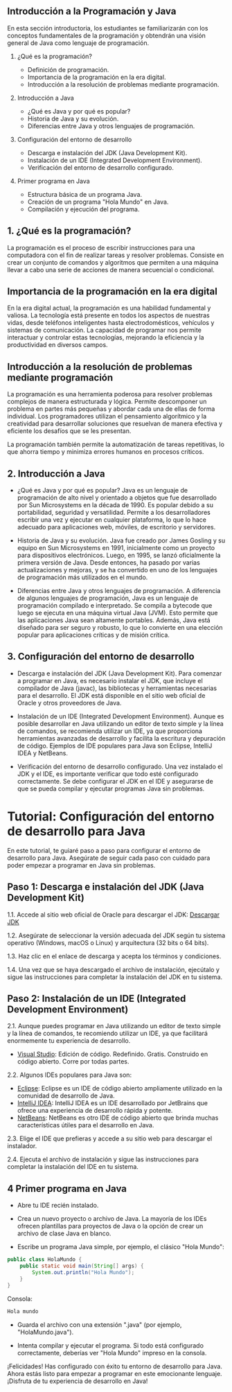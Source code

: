 ## Introducción a la Programación y Java

En esta sección introductoria, los estudiantes se familiarizarán con los conceptos fundamentales de la programación y obtendrán una visión general de Java como lenguaje de programación.

1. ¿Qué es la programación?
   - Definición de programación.
   - Importancia de la programación en la era digital.
   - Introducción a la resolución de problemas mediante programación.

2. Introducción a Java
   - ¿Qué es Java y por qué es popular?
   - Historia de Java y su evolución.
   - Diferencias entre Java y otros lenguajes de programación.

3. Configuración del entorno de desarrollo
   - Descarga e instalación del JDK (Java Development Kit).
   - Instalación de un IDE (Integrated Development Environment).
   - Verificación del entorno de desarrollo configurado.

4. Primer programa en Java
   - Estructura básica de un programa Java.
   - Creación de un programa "Hola Mundo" en Java.
   - Compilación y ejecución del programa.

## 1. ¿Qué es la programación?

La programación es el proceso de escribir instrucciones para una computadora con el fin de realizar tareas y resolver problemas. Consiste en crear un conjunto de comandos y algoritmos que permiten a una máquina llevar a cabo una serie de acciones de manera secuencial o condicional.

## Importancia de la programación en la era digital

En la era digital actual, la programación es una habilidad fundamental y valiosa. La tecnología está presente en todos los aspectos de nuestras vidas, desde teléfonos inteligentes hasta electrodomésticos, vehículos y sistemas de comunicación. La capacidad de programar nos permite interactuar y controlar estas tecnologías, mejorando la eficiencia y la productividad en diversos campos.

## Introducción a la resolución de problemas mediante programación

La programación es una herramienta poderosa para resolver problemas complejos de manera estructurada y lógica. Permite descomponer un problema en partes más pequeñas y abordar cada una de ellas de forma individual. Los programadores utilizan el pensamiento algorítmico y la creatividad para desarrollar soluciones que resuelvan de manera efectiva y eficiente los desafíos que se les presentan.

La programación también permite la automatización de tareas repetitivas, lo que ahorra tiempo y minimiza errores humanos en procesos críticos.

## 2. Introducción a Java

- ¿Qué es Java y por qué es popular?
  Java es un lenguaje de programación de alto nivel y orientado a objetos que fue desarrollado por Sun Microsystems en la década de 1990. Es popular debido a su portabilidad, seguridad y versatilidad. Permite a los desarrolladores escribir una vez y ejecutar en cualquier plataforma, lo que lo hace adecuado para aplicaciones web, móviles, de escritorio y servidores.

- Historia de Java y su evolución.
  Java fue creado por James Gosling y su equipo en Sun Microsystems en 1991, inicialmente como un proyecto para dispositivos electrónicos. Luego, en 1995, se lanzó oficialmente la primera versión de Java. Desde entonces, ha pasado por varias actualizaciones y mejoras, y se ha convertido en uno de los lenguajes de programación más utilizados en el mundo.

- Diferencias entre Java y otros lenguajes de programación.
  A diferencia de algunos lenguajes de programación, Java es un lenguaje de programación compilado e interpretado. Se compila a bytecode que luego se ejecuta en una máquina virtual Java (JVM). Esto permite que las aplicaciones Java sean altamente portables. Además, Java está diseñado para ser seguro y robusto, lo que lo convierte en una elección popular para aplicaciones críticas y de misión crítica.

## 3. Configuración del entorno de desarrollo

- Descarga e instalación del JDK (Java Development Kit).
  Para comenzar a programar en Java, es necesario instalar el JDK, que incluye el compilador de Java (javac), las bibliotecas y herramientas necesarias para el desarrollo. El JDK está disponible en el sitio web oficial de Oracle y otros proveedores de Java.

- Instalación de un IDE (Integrated Development Environment).
  Aunque es posible desarrollar en Java utilizando un editor de texto simple y la línea de comandos, se recomienda utilizar un IDE, ya que proporciona herramientas avanzadas de desarrollo y facilita la escritura y depuración de código. Ejemplos de IDE populares para Java son Eclipse, IntelliJ IDEA y NetBeans.

- Verificación del entorno de desarrollo configurado.
  Una vez instalado el JDK y el IDE, es importante verificar que todo esté configurado correctamente. Se debe configurar el JDK en el IDE y asegurarse de que se pueda compilar y ejecutar programas Java sin problemas.

# Tutorial: Configuración del entorno de desarrollo para Java

En este tutorial, te guiaré paso a paso para configurar el entorno de desarrollo para Java. Asegúrate de seguir cada paso con cuidado para poder empezar a programar en Java sin problemas.

## Paso 1: Descarga e instalación del JDK (Java Development Kit)

1.1. Accede al sitio web oficial de Oracle para descargar el JDK: [Descargar JDK](https://www.oracle.com/java/technologies/javase-jdk16-downloads.html)

1.2. Asegúrate de seleccionar la versión adecuada del JDK según tu sistema operativo (Windows, macOS o Linux) y arquitectura (32 bits o 64 bits).

1.3. Haz clic en el enlace de descarga y acepta los términos y condiciones.

1.4. Una vez que se haya descargado el archivo de instalación, ejecútalo y sigue las instrucciones para completar la instalación del JDK en tu sistema.

## Paso 2: Instalación de un IDE (Integrated Development Environment)

2.1. Aunque puedes programar en Java utilizando un editor de texto simple y la línea de comandos, te recomiendo utilizar un IDE, ya que facilitará enormemente tu experiencia de desarrollo.
   - [Visual Studio](https://code.visualstudio.com/): Edición de código. Redefinido. Gratis. Construido en código abierto. Corre por todas partes.

2.2. Algunos IDEs populares para Java son:
   - [Eclipse](https://www.eclipse.org/downloads/): Eclipse es un IDE de código abierto ampliamente utilizado en la comunidad de desarrollo de Java.
   - [IntelliJ IDEA](https://www.jetbrains.com/idea/): IntelliJ IDEA es un IDE desarrollado por JetBrains que ofrece una experiencia de desarrollo rápida y potente.
   - [NetBeans](https://netbeans.apache.org/): NetBeans es otro IDE de código abierto que brinda muchas características útiles para el desarrollo en Java.

2.3. Elige el IDE que prefieras y accede a su sitio web para descargar el instalador.

2.4. Ejecuta el archivo de instalación y sigue las instrucciones para completar la instalación del IDE en tu sistema.

## 4 Primer programa en Java

- Abre tu IDE recién instalado.

- Crea un nuevo proyecto o archivo de Java. La mayoría de los IDEs ofrecen plantillas para proyectos de Java o la opción de crear un archivo de clase Java en blanco.

- Escribe un programa Java simple, por ejemplo, el clásico "Hola Mundo":

```java
public class HolaMundo {
    public static void main(String[] args) {
        System.out.println("Hola Mundo");
    }
}
```
Consola:
```bash
Hola mundo
```

- Guarda el archivo con una extensión ".java" (por ejemplo, "HolaMundo.java").

- Intenta compilar y ejecutar el programa. Si todo está configurado correctamente, deberías ver "Hola Mundo" impreso en la consola.

¡Felicidades! Has configurado con éxito tu entorno de desarrollo para Java. Ahora estás listo para empezar a programar en este emocionante lenguaje. ¡Disfruta de tu experiencia de desarrollo en Java!
